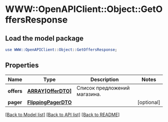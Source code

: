 # WWW::OpenAPIClient::Object::GetOffersResponse

## Load the model package
```perl
use WWW::OpenAPIClient::Object::GetOffersResponse;
```

## Properties
Name | Type | Description | Notes
------------ | ------------- | ------------- | -------------
**offers** | [**ARRAY[OfferDTO]**](OfferDTO.md) | Список предложений магазина. | 
**pager** | [**FlippingPagerDTO**](FlippingPagerDTO.md) |  | [optional] 

[[Back to Model list]](../README.md#documentation-for-models) [[Back to API list]](../README.md#documentation-for-api-endpoints) [[Back to README]](../README.md)


